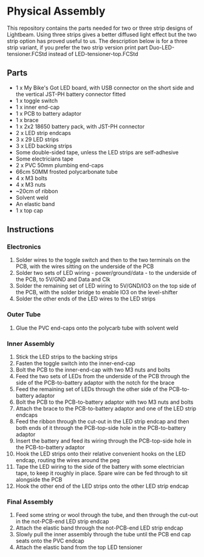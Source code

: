 # Physical Assembly

This repository contains the parts needed for two or three strip designs of Lightbeam. Using three strips gives a better diffused light effect but the two strip option has proved useful to us.
The description below is for a three strip variant, if you prefer the two strip version print part Duo-LED-tensioner.FCStd instead of LED-tensioner-top.FCStd


## Parts

* 1 x My Bike's Got LED board, with USB connector on the short side and the vertical JST-PH battery connector fitted
* 1 x toggle switch
* 1 x inner end-cap
* 1 x PCB to battery adaptor
* 1 x brace
* 1 x 2x2 18650 battery pack, with JST-PH connector
* 2 x LED strip endcaps
* 3 x 29 LED strips
* 3 x LED backing strips
* Some double-sided tape, unless the LED strips are self-adhesive
* Some electricians tape
* 2 x PVC 50mm plumbing end-caps
* 66cm 50MM frosted polycarbonate tube
* 4 x M3 bolts
* 4 x M3 nuts
* ~20cm of ribbon
* Solvent weld
* An elastic band
* 1 x top cap

## Instructions

### Electronics

1. Solder wires to the toggle switch and then to the two terminals on the PCB, with the wires sitting on the underside of the PCB
1. Solder two sets of LED wiring - power/ground/data - to the underside of the PCB, to 5V/GND and Data and Clk
1. Solder the remaining set of LED wiring to 5V/GND/IO3 on the top side of the PCB, with the solder bridge to enable IO3 on the level-shifter
1. Solder the other ends of the LED wires to the LED strips

### Outer Tube

1. Glue the PVC end-caps onto the polycarb tube with solvent weld

### Inner Assembly

1. Stick the LED strips to the backing strips
1. Fasten the toggle switch into the inner-end-cap
1. Bolt the PCB to the inner-end-cap with two M3 nuts and bolts
1. Feed the two sets of LEDs from the underside of the PCB through the side of the PCB-to-battery adaptor with the notch for the brace
1. Feed the remaining set of LEDs through the other side of the PCB-to-battery adaptor
1. Bolt the PCB to the PCB-to-battery adaptor with two M3 nuts and bolts
1. Attach the brace to the PCB-to-battery adaptor and one of the LED strip endcaps
1. Feed the ribbon through the cut-out in the LED strip endcap and then both ends of it through the PCB-top-side hole in the PCB-to-battery adaptor
1. Insert the battery and feed its wiring through the PCB-top-side hole in the PCB-to-battery adaptor
1. Hook the LED strips onto their relative convenient hooks on the LED endcap, routing the wires around the peg
1. Tape the LED wiring to the side of the battery with some electrician tape, to keep it roughly in place.  Spare wire can be fed through to sit alongside the PCB
1. Hook the other end of the LED strips onto the other LED strip endcap

### Final Assembly

1. Feed some string or wool through the tube, and then through the cut-out in the not-PCB-end LED strip endcap
1. Attach the elastic band through the not-PCB-end LED strip endcap
1. Slowly pull the inner assembly through the tube until the PCB end cap seats onto the PVC endcap
1. Attach the elastic band from the top LED tensioner


